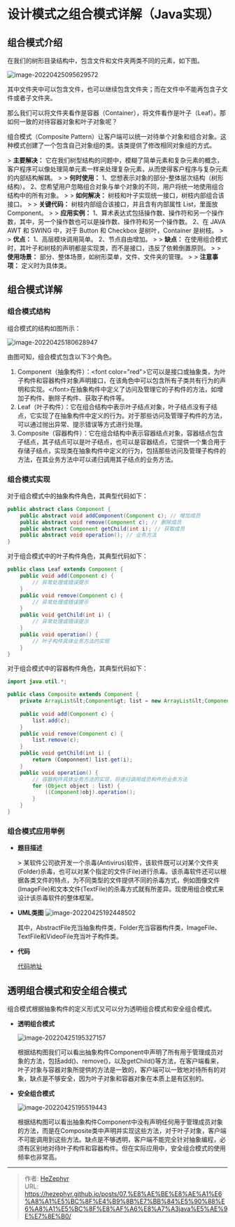# 设计模式之组合模式详解（Java实现）

## 组合模式介绍

在我们的树形目录结构中，包含文件和文件夹两类不同的元素，如下图。

![image-20220425095629572](https://raw.githubusercontent.com/unique-pure/NewPicGoLibrary/main/img/7f8a5ab07271cef0266f5f3dd7136c38.png)

其中文件夹中可以包含文件，也可以继续包含文件夹；而在文件中不能再包含子文件或者子文件夹。

那么我们可以将文件夹看作是容器（Container），将文件看作是叶子（Leaf）。那如何一致的对待容器对象和叶子对象呢？

组合模式（Composite Pattern）让客户端可以统一对待单个对象和组合对象。这种模式创建了一个包含自己对象组的类。该类提供了修改相同对象组的方式。

&gt; **主要解决：** 它在我们树型结构的问题中，模糊了简单元素和复杂元素的概念，客户程序可以像处理简单元素一样来处理复杂元素，从而使得客户程序与复杂元素的内部结构解耦。
&gt;
&gt; **何时使用：** 1、您想表示对象的部分-整体层次结构（树形结构）。 2、您希望用户忽略组合对象与单个对象的不同，用户将统一地使用组合结构中的所有对象。
&gt;
&gt; **如何解决：** 树枝和叶子实现统一接口，树枝内部组合该接口。
&gt;
&gt; **关键代码：** 树枝内部组合该接口，并且含有内部属性 List，里面放 Component。
&gt;
&gt; **应用实例：** 1、算术表达式包括操作数、操作符和另一个操作数，其中，另一个操作数也可以是操作数、操作符和另一个操作数。 2、在 JAVA AWT 和 SWING 中，对于 Button 和 Checkbox 是树叶，Container 是树枝。
&gt;
&gt; **优点：** 1、高层模块调用简单。 2、节点自由增加。
&gt;
&gt; **缺点：** 在使用组合模式时，其叶子和树枝的声明都是实现类，而不是接口，违反了依赖倒置原则。
&gt;
&gt; **使用场景：** 部分、整体场景，如树形菜单，文件、文件夹的管理。
&gt;
&gt; **注意事项：** 定义时为具体类。

## 组合模式详解

### 组合模式结构

组合模式的结构如图所示：

![image-20220425180628947](https://raw.githubusercontent.com/unique-pure/NewPicGoLibrary/main/img/6fc1c1c3c9883b801455e68e7e586c4d-20231125211701066.png)

由图可知，组合模式包含以下3个角色。

1. Component（抽象构件）：&lt;font color=&#34;red&#34;&gt;它可以是接口或抽象类，为叶子构件和容器构件对象声明接口，在该角色中可以包含所有子类共有行为的声明和实现。&lt;/font&gt;在抽象构件中定义了访问及管理它的子构件的方法，如增加子构件、删除子构件、获取子构件等。
2. Leaf（叶子构件）：它在组合结构中表示叶子结点对象，叶子结点没有子结点，它实现了在抽象构件中定义的行为。对于那些访问及管理子构件的方法，可以通过抛出异常、提示错误等方式进行处理。
3. Composite（容器构件）：它在组合结构中表示容器结点对象，容器结点包含子结点，其子结点可以是叶子结点，也可以是容器结点，它提供一个集合用于存储子结点，实现类在抽象构件中定义的行为，包括那些访问及管理子构件的方法，在其业务方法中可以递归调用其子结点的业务方法。

### 组合模式实现

对于组合模式中的抽象构件角色，其典型代码如下：

```java
public abstract class Component {
    public abstract void addComponent(Component c); // 增加成员
    public abstract void remove(Component c); // 删除成员
    public abstract Component getChild(int i); // 获取成员
    public abstract void operation(); // 业务方法
}
```

对于组合模式中的叶子构件角色，其典型代码如下：

```java
public class Leaf extends Component {
    public void add(Component c) {
        // 异常处理或错误提示
    }
    public void remove(Component c) {
        // 异常处理或错误提示
    }
    public void getChild(int i) {
        // 异常处理或错误提示
    }
    public void operation() {
        // 叶子构件具体业务方法的实现
    }
}
```

对于组合模式中的容器构件角色，其典型代码如下：

```java
import java.util.*;

public class Composite extends Component {
    private ArrayList&lt;Component&gt; list = new ArrayList&lt;Component&gt;();
    
    public void add(Component c) {
        list.add(c);
    }
    public void remove(Component c) {
        list.remove(c);
    }
    public void getChild(int i) {
        return (Componnent) list.get(i);
    }
    public void operation() {
        // 容器构件具体业务方法的实现，将递归调用成员构件的业务方法
        for (Object object : list) {
            ((Component)obj).operation();
        }
    }
}
```

### 组合模式应用举例

* **题目描述**

	&gt; 某软件公司欲开发一个杀毒(Antivirus)软件，该软件既可以对某个文件夹(Folder)杀毒，也可以对某个指定的文件(File)进行杀毒。该杀毒软件还可以根据各类文件的特点，为不同类型的文件提供不同的杀毒方式，例如图像文件(ImageFile)和文本文件(TextFile)的杀毒方式就有所差异。现使用组合模式来设计该杀毒软件的整体框架。

* **UML类图**
	![image-20220425192448502](https://raw.githubusercontent.com/unique-pure/NewPicGoLibrary/main/img/d4fcc7661bc0b3b2b7785bd7eed8c3b0-20231125211709205.png)

	其中，AbstractFile充当抽象构件类，Folder充当容器构件类，ImageFile、TextFile和VideoFile充当叶子构件类。

* **代码**

	[代码地址](https://github.com/unique-pure/designpattern_code/tree/main/src/composite_pattern)

## 透明组合模式和安全组合模式

组合模式根据抽象构件的定义形式又可以分为透明组合模式和安全组合模式。

* **透明组合模式**

	![image-20220425195327157](https://raw.githubusercontent.com/unique-pure/NewPicGoLibrary/main/img/1a37485e6667dfcb1d5c33722b187e56.png)

	根据结构图我们可以看出抽象构件Component中声明了所有用于管理成员对象的方法，包括add()、remove()，以及getChild()等方法，在客户端看来，叶子对象与容器对象所提供的方法是一致的，客户端可以一致地对待所有的对象，缺点是不够安全，因为叶子对象和容器对象在本质上是有区别的。

* **安全组合模式**

	![image-20220425195519443](https://raw.githubusercontent.com/unique-pure/NewPicGoLibrary/main/img/1196ba02dc6d85686d500102e2d6b3dc.png)

	根据结构图可以看出抽象构件Component中没有声明任何用于管理成员对象的方法，而是在Composite类中声明并实现这些方法，对于叶子对象，客户端不可能调用到这些方法。缺点是不够透明，客户端不能完全针对抽象编程，必须有区别地对待叶子构件和容器构件。但在实际应用中，安全组合模式的使用频率也非常高。




---

> 作者: [HeZephyr](https://github.com/HeZephyr)  
> URL: https://hezephyr.github.io/posts/07.%E8%AE%BE%E8%AE%A1%E6%A8%A1%E5%BC%8F%E4%B9%8B%E7%BB%84%E5%90%88%E6%A8%A1%E5%BC%8F%E8%AF%A6%E8%A7%A3java%E5%AE%9E%E7%8E%B0/  

